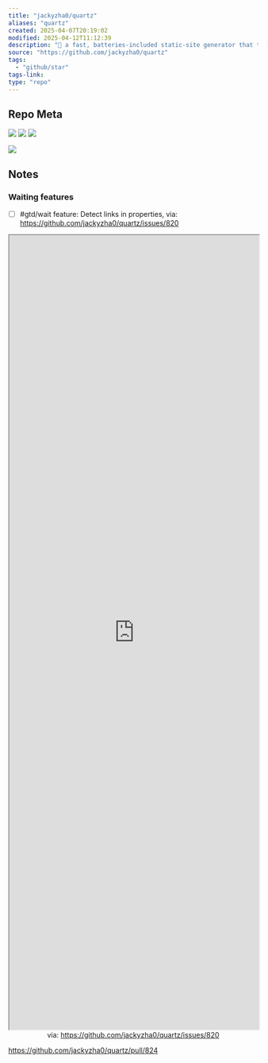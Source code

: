 ```yaml
---
title: "jackyzha0/quartz"
aliases: "quartz"
created: 2025-04-07T20:19:02
modified: 2025-04-12T11:12:39
description: "🌱 a fast, batteries-included static-site generator that transforms Markdown content into fully functional websites"
source: "https://github.com/jackyzha0/quartz"
tags:
  - "github/star"
tags-link:
type: "repo"
---
```


## Repo Meta

![](https://img.shields.io/github/stars/jackyzha0/quartz?style=for-the-badge&label=stars) ![](https://img.shields.io/github/repo-size/jackyzha0/quartz?style=for-the-badge&label=size) ![](https://img.shields.io/github/created-at/jackyzha0/quartz?style=for-the-badge&label=since)

[![](https://github-readme-stats.vercel.app/api/pin/?username=jackyzha0&repo=quartz&bg_color=00000000)](https://github.com/jackyzha0/quartz)

## Notes
### Waiting features

- [ ] #gtd/wait feature: Detect links in properties, via: https://github.com/jackyzha0/quartz/issues/820

<iframe src='https://github.com/jackyzha0/quartz/issues/820' style='height:40vh;width:100%' class='iframe-radius' allow='fullscreen'></iframe>
<center>via: <a href='https://github.com/jackyzha0/quartz/issues/820' target='_blank' class='external-link'>https://github.com/jackyzha0/quartz/issues/820</a></center>

https://github.com/jackyzha0/quartz/pull/824
